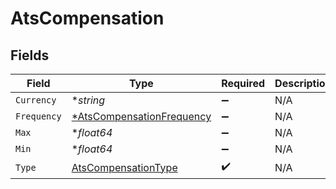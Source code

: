 # AtsCompensation


## Fields

| Field                                                                        | Type                                                                         | Required                                                                     | Description                                                                  |
| ---------------------------------------------------------------------------- | ---------------------------------------------------------------------------- | ---------------------------------------------------------------------------- | ---------------------------------------------------------------------------- |
| `Currency`                                                                   | **string*                                                                    | :heavy_minus_sign:                                                           | N/A                                                                          |
| `Frequency`                                                                  | [*AtsCompensationFrequency](../../models/shared/atscompensationfrequency.md) | :heavy_minus_sign:                                                           | N/A                                                                          |
| `Max`                                                                        | **float64*                                                                   | :heavy_minus_sign:                                                           | N/A                                                                          |
| `Min`                                                                        | **float64*                                                                   | :heavy_minus_sign:                                                           | N/A                                                                          |
| `Type`                                                                       | [AtsCompensationType](../../models/shared/atscompensationtype.md)            | :heavy_check_mark:                                                           | N/A                                                                          |